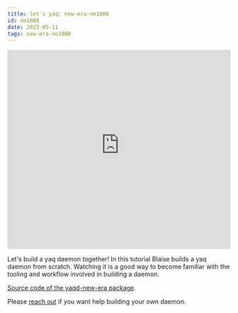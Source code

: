 ```yaml
---
title: let's yaq: new-era-ne1000
id: ne1000
date: 2023-05-11
tags: new-era-ne1000
---
```


<iframe width="100%" height="450" src="https://www.youtube-nocookie.com/embed/3G7bgBKsteI" frameborder="0" allow="accelerometer; clipboard-write; encrypted-media; gyroscope; picture-in-picture" allowfullscreen></iframe>

Let's build a yaq daemon together!
In this tutorial Blaise builds a yaq daemon from scratch.
Watching it is a good way to become familiar with the tooling and workflow involved in building a daemon.

[Source code of the yaqd-new-era package](https://gitlab.com/yaq/yaqd-new-era).

Please [reach out](https://yaq.fyi/contact/) if you want help building your own daemon.
